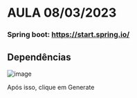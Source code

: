 # AULA 08/03/2023

### Spring boot: https://start.spring.io/

## Dependências

![image](https://user-images.githubusercontent.com/62342894/223868714-25e59e75-da0b-491f-a917-72b54a44a242.png)

Após isso, clique em Generate

